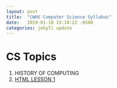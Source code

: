 ```yaml
---
layout: post
title:  "CWHS Computer Science Syllabus"
date:   2019-01-10 15:10:22 -0500
categories: jekyll update
---
```



#  CS Topics

1. HISTORY OF COMPUTING
2. [HTML LESSON 1](https://github.com/girldevelopit/gdi-featured-html-css-intro)

